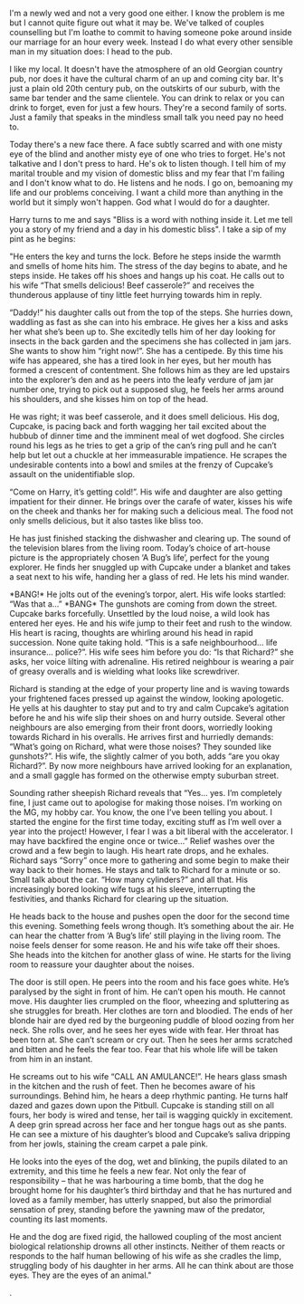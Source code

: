 I'm a newly wed and not a very good one either. I know the problem is me but I cannot quite figure out what it may be. We've talked of couples counselling but I'm loathe to commit to having someone poke around inside our marriage for an hour every week. Instead I do what every other sensible man in my situation does: I head to the pub.

I like my local. It doesn't have the atmosphere of an old Georgian country pub, nor does it have the cultural charm of an up and coming city bar. It's just a plain old 20th century pub, on the outskirts of our suburb, with the same bar tender and the same clientele. You can drink to relax or you can drink to forget, even for just a few hours. They're a second family of sorts. Just a family that speaks in the mindless small talk you need pay no heed to.

Today there's a new face there. A face subtly scarred and with one misty eye of the blind and another misty eye of one who tries to forget. He's not talkative and I don't press to hard. He's ok to listen though. I tell him of my marital trouble and my vision of domestic bliss and my fear that I'm failing and I don't know what to do. He listens and he nods. I go on, bemoaning my life and our problems conceiving. I want a child more than anything in the world but it simply won't happen. God what I would do for a daughter.

Harry turns to me and says "Bliss is a word with nothing inside it. Let me tell you a story of my friend and a day in his domestic bliss".  I take a sip of my pint as he begins:

"He enters the key and turns the lock. Before he steps inside the warmth and smells of home hits him. The stress of the day begins to abate, and he steps inside. He takes off his shoes and hangs up his coat. He calls out to his wife “That smells delicious! Beef casserole?” and receives the thunderous applause of tiny little feet hurrying towards him in reply.

“Daddy!” his daughter calls out from the top of the steps. She hurries down, waddling as fast as she can into his embrace. He gives her a kiss and asks her what she’s been up to. She excitedly tells him of her day looking for insects in the back garden and the specimens she has collected in jam jars. She wants to show him “right now!”. She has a centipede. By this time his wife has appeared, she has a tired look in her eyes, but her mouth has formed a crescent of contentment. She follows him as they are led upstairs into the explorer’s den and as he peers into the leafy verdure of jam jar number one, trying to pick out a supposed slug, he feels her arms around his shoulders, and she kisses him on top of the head.

He was right; it was beef casserole, and it does smell delicious. His dog, Cupcake, is pacing back and forth wagging her tail excited about the hubbub of dinner time and the imminent meal of wet dogfood. She circles round his legs as he tries to get a grip of the can’s ring pull and he can’t help but let out a chuckle at her immeasurable impatience. He scrapes the undesirable contents into a bowl and smiles at the frenzy of Cupcake’s assault on the unidentifiable slop.

“Come on Harry, it’s getting cold!”. His wife and daughter are also getting impatient for their dinner. He brings over the carafe of water, kisses his wife on the cheek and thanks her for making such a delicious meal. The food not only smells delicious, but it also tastes like bliss too.

He has just finished stacking the dishwasher and clearing up. The sound of the television blares from the living room. Today’s choice of art-house picture is the appropriately chosen ‘A Bug’s life’, perfect for the young explorer. He finds her snuggled up with Cupcake under a blanket and takes a seat next to his wife, handing her a glass of red. He lets his mind wander.

\*BANG!\* He jolts out of the evening’s torpor, alert. His wife looks startled: “Was that a…” \*BANG\* The gunshots are coming from down the street. Cupcake barks forcefully. Unsettled by the loud noise, a wild look has entered her eyes. He and his wife jump to their feet and rush to the window. His heart is racing, thoughts are whirling around his head in rapid succession. None quite taking hold. “This is a safe neighbourhood… life insurance… police?”. His wife sees him before you do: “Is that Richard?” she asks, her voice lilting with adrenaline. His retired neighbour is wearing a pair of greasy overalls and is wielding what looks like screwdriver.

Richard is standing at the edge of your property line and is waving towards your frightened faces pressed up against the window, looking apologetic. He yells at his daughter to stay put and to try and calm Cupcake’s agitation before he and his wife slip their shoes on and hurry outside. Several other neighbours are also emerging from their front doors, worriedly looking towards Richard in his overalls. He arrives first and hurriedly demands: “What’s going on Richard, what were those noises? They sounded like gunshots?”. His wife, the slightly calmer of you both, adds “are you okay Richard?”. By now more neighbours have arrived looking for an explanation, and a small gaggle has formed on the otherwise empty suburban street.

Sounding rather sheepish Richard reveals that “Yes… yes. I’m completely fine, I just came out to apologise for making those noises. I’m working on the MG, my hobby car. You know, the one I’ve been telling you about. I started the engine for the first time today, exciting stuff as I’m well over a year into the project! However, I fear I was a bit liberal with the accelerator. I may have backfired the engine once or twice…” Relief washes over the crowd and a few begin to laugh. His heart rate drops, and he exhales. Richard says “Sorry” once more to gathering and some begin to make their way back to their homes. He stays and talk to Richard for a minute or so. Small talk about the car. “How many cylinders?” and all that. His increasingly bored looking wife tugs at his sleeve, interrupting the festivities, and thanks Richard for clearing up the situation.

He heads back to the house and pushes open the door for the second time this evening. Something feels wrong though. It’s something about the air. He can hear the chatter from ‘A Bug’s life’ still playing in the living room. The noise feels denser for some reason. He and his wife take off their shoes. She heads into the kitchen for another glass of wine. He starts for the living room to reassure your daughter about the noises.

The door is still open. He peers into the room and his face goes white. He’s paralysed by the sight in front of him. He can’t open his mouth. He cannot move. His daughter lies crumpled on the floor, wheezing and spluttering as she struggles for breath. Her clothes are torn and bloodied. The ends of her blonde hair are dyed red by the burgeoning puddle of blood oozing from her neck. She rolls over, and he sees her eyes wide with fear. Her throat has been torn at. She can’t scream or cry out. Then he sees her arms scratched and bitten and he feels the fear too. Fear that his whole life will be taken from him in an instant.

He screams out to his wife “CALL AN AMULANCE!”. He hears glass smash in the kitchen and the rush of feet. Then he becomes aware of his surroundings. Behind him, he hears a deep rhythmic panting. He turns half dazed and gazes down upon the Pitbull. Cupcake is standing still on all fours, her body is wired and tense, her tail is wagging quickly in excitement. A deep grin spread across her face and her tongue hags out as she pants. He can see a mixture of his daughter’s blood and Cupcake’s saliva dripping from her jowls, staining the cream carpet a pale pink.

He looks into the eyes of the dog, wet and blinking, the pupils dilated to an extremity, and this time he feels a new fear. Not only the fear of responsibility – that he was harbouring a time bomb, that the dog he brought home for his daughter’s third birthday and that he has nurtured and loved as a family member, has utterly snapped, but also the primordial sensation of prey, standing before the yawning maw of the predator, counting its last moments.

He and the dog are fixed rigid, the hallowed coupling of the most ancient biological relationship drowns all other instincts. Neither of them reacts or responds to the half human bellowing of his wife as she cradles the limp, struggling body of his daughter in her arms. All he can think about are those eyes. They are the eyes of an animal."

.